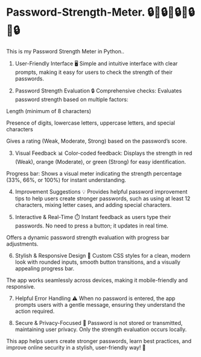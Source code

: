 # Password-Strength-Meter. 🔒🌟🔒🌟🔒🌟🔒🌟🔒
This is my Password Strength Meter in Python..


1. User-Friendly Interface 🖥️
Simple and intuitive interface with clear prompts, making it easy for users to check the strength of their passwords.

2. Password Strength Evaluation 🔒
Comprehensive checks: Evaluates password strength based on multiple factors:

Length (minimum of 8 characters)

Presence of digits, lowercase letters, uppercase letters, and special characters

Gives a rating (Weak, Moderate, Strong) based on the password’s score.

3. Visual Feedback 📊
Color-coded feedback: Displays the strength in red (Weak), orange (Moderate), or green (Strong) for easy identification.

Progress bar: Shows a visual meter indicating the strength percentage (33%, 66%, or 100%) for instant understanding.

4. Improvement Suggestions 💡
Provides helpful password improvement tips to help users create stronger passwords, such as using at least 12 characters, mixing letter cases, and adding special characters.

5. Interactive & Real-Time ⏱️
Instant feedback as users type their passwords. No need to press a button; it updates in real time.

Offers a dynamic password strength evaluation with progress bar adjustments.

6. Stylish & Responsive Design 🌟
Custom CSS styles for a clean, modern look with rounded inputs, smooth button transitions, and a visually appealing progress bar.

The app works seamlessly across devices, making it mobile-friendly and responsive.

7. Helpful Error Handling ⚠️
When no password is entered, the app prompts users with a gentle message, ensuring they understand the action required.

8. Secure & Privacy-Focused 🔐
Password is not stored or transmitted, maintaining user privacy. Only the strength evaluation occurs locally.

This app helps users create stronger passwords, learn best practices, and improve online security in a stylish, user-friendly way! 💪



